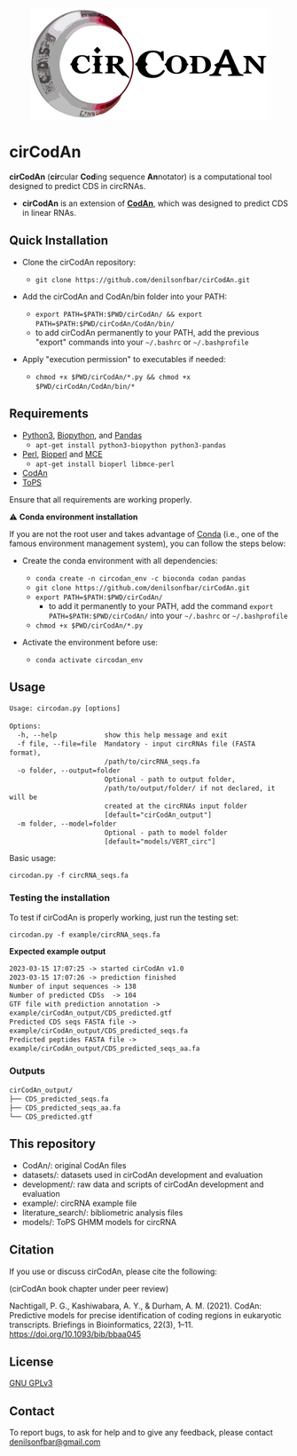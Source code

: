 <div align="center">
<center>

 ![cirCodAn_logo](/circodan_logo.png)

</center>
</div>

cirCodAn
=======
**cirCodAn** (**cir**cular **Cod**ing sequence **An**notator) is a computational tool designed to predict CDS in circRNAs.

 - **cirCodAn** is an extension of [**CodAn**](https://github.com/pedronachtigall/CodAn), which was designed to predict CDS in linear RNAs.


## Quick Installation

- Clone the cirCodAn repository:
   - ```git clone https://github.com/denilsonfbar/cirCodAn.git```

- Add the cirCodAn and CodAn/bin folder into your PATH:
    - ```export PATH=$PATH:$PWD/cirCodAn/ && export PATH=$PATH:$PWD/cirCodAn/CodAn/bin/```
    - to add cirCodAn permanently to your PATH, add the previous "export" commands into your ```~/.bashrc``` or ```~/.bashprofile```

- Apply "execution permission" to executables if needed:
    - ```chmod +x $PWD/cirCodAn/*.py && chmod +x $PWD/cirCodAn/CodAn/bin/*```

## Requirements

- [Python3](https://www.python.org/), [Biopython](https://biopython.org/wiki/Download), and [Pandas](https://pypi.org/project/pandas/)
    - ```apt-get install python3-biopython python3-pandas```
- [Perl](https://www.perl.org/), [Bioperl](https://bioperl.org/) and [MCE](https://metacpan.org/release/MCE)
    - ```apt-get install bioperl libmce-perl```
- [CodAn](https://github.com/pedronachtigall/CodAn)
- [ToPS](https://tops.sourceforge.net/)

Ensure that all requirements are working properly.

:warning: **Conda environment installation**

If you are not the root user and takes advantage of [Conda](https://docs.conda.io/projects/conda/en/latest/user-guide/concepts/environments.html) (i.e., one of the famous environment management system), you can follow the steps below:


- Create the conda environment with all dependencies:
   - ```conda create -n circodan_env -c bioconda codan pandas```
   - ```git clone https://github.com/denilsonfbar/cirCodAn.git```
   - ```export PATH=$PATH:$PWD/cirCodAn/```
       - to add it permanently to your PATH, add the command ```export PATH=$PATH:$PWD/cirCodAn/``` into your ```~/.bashrc``` or ```~/.bashprofile```
   - ```chmod +x $PWD/cirCodAn/*.py```

- Activate the environment before use:
   - ```conda activate circodan_env```

## Usage
```
Usage: circodan.py [options]

Options:
  -h, --help            show this help message and exit
  -f file, --file=file  Mandatory - input circRNAs file (FASTA format),
                        /path/to/circRNA_seqs.fa
  -o folder, --output=folder
                        Optional - path to output folder,
                        /path/to/output/folder/ if not declared, it will be
                        created at the circRNAs input folder
                        [default="cirCodAn_output"]
  -m folder, --model=folder
                        Optional - path to model folder
                        [default="models/VERT_circ"]
```

Basic usage:
```
circodan.py -f circRNA_seqs.fa
```

### Testing the installation

To test if cirCodAn is properly working, just run the testing set:
```
circodan.py -f example/circRNA_seqs.fa
```

**Expected example output**
```
2023-03-15 17:07:25 -> started cirCodAn v1.0
2023-03-15 17:07:26 -> prediction finished
Number of input sequences -> 138
Number of predicted CDSs  -> 104
GTF file with prediction annotation -> example/cirCodAn_output/CDS_predicted.gtf
Predicted CDS seqs FASTA file -> example/cirCodAn_output/CDS_predicted_seqs.fa
Predicted peptides FASTA file -> example/cirCodAn_output/CDS_predicted_seqs_aa.fa
```

### Outputs
```
cirCodAn_output/
├── CDS_predicted_seqs.fa
├── CDS_predicted_seqs_aa.fa
└── CDS_predicted.gtf
```

## This repository

- CodAn/: original CodAn files
- datasets/: datasets used in cirCodAn development and evaluation
- development/: raw data and scripts of cirCodAn development and evaluation
- example/: circRNA example file
- literature_search/: bibliometric analysis files
- models/: ToPS GHMM models for circRNA


## Citation

If you use or discuss cirCodAn, please cite the following:

(cirCodAn book chapter under peer review)

Nachtigall, P. G., Kashiwabara, A. Y., & Durham, A. M. (2021). CodAn: Predictive models for precise identification of coding regions in eukaryotic transcripts. Briefings in Bioinformatics, 22(3), 1–11. https://doi.org/10.1093/bib/bbaa045

## License

[GNU GPLv3](https://www.gnu.org/licenses/gpl-3.0.html)


## Contact

To report bugs, to ask for help and to give any feedback, please contact denilsonfbar@gmail.com
